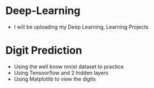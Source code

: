 # Deep-Learning
- I will be uploading my Deep Learning, Learning Projects

# Digit Prediction
- Using the well know mnist dataset to practice
- Using Tensoorflow and 2 hidden layers
- Using Matplotlib to view the digits
